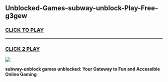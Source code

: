 
## Unblocked-Games-subway-unblock-Play-Free-g3gew
<h3>
<a href="https://premium76.site?title=subway-unblock&ref=10A">CLICK TO PLAY</a></h3>
<hr>

<h3>
<a href="https://premium76.site?title=subway-unblock&ref=10A">CLICK 2 PLAY</a>
  
</h3>

<a href="https://premium76.site?title=subway-unblock&ref=10A"><img src="https://clearcache.store/games.png"></a>


**subway-unblock games unblocked: Your Gateway to Fun and Accessible Online Gaming**

